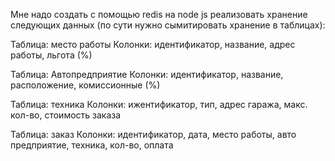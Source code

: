 Мне надо создать с помощью redis на node js реализовать хранение следующих данных (по сути нужно сымитировать хранение в таблицах):

Таблица: место работы
Колонки: идентификатор, название, адрес работы, льгота (%)

Таблица: Автопредприятие
Колонки: идентификатор, название, расположение, комиссионные (%)

Таблица: техника
Колонки: ижентификатор, тип, адрес гаража, макс. кол-во, стоимость заказа

Таблица: заказ
Колонки: идентификатор, дата, место работы, авто предприятие, техника, кол-во, оплата